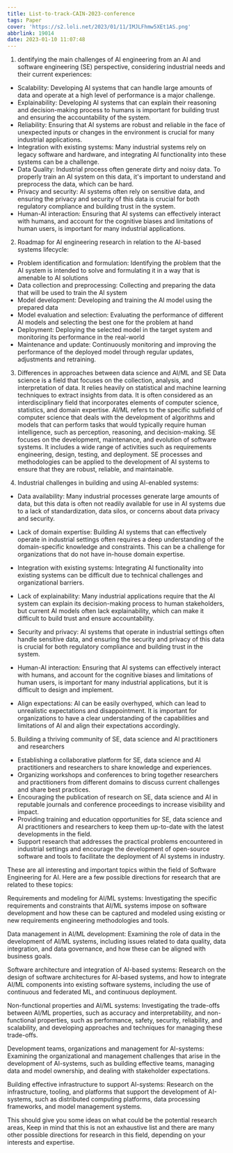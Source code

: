 ```yaml
---
title: List-to-track-CAIN-2023-conference
tags: Paper
cover: 'https://s2.loli.net/2023/01/11/IMJLFhmw5XEt1AS.png'
abbrlink: 19014
date: 2023-01-10 11:07:48
---
```


1.  dentifying the main challenges of AI engineering from an AI and software engineering (SE) perspective, considering industrial needs and their current experiences:

-   Scalability: Developing AI systems that can handle large amounts of data and operate at a high level of performance is a major challenge.
-   Explainability: Developing AI systems that can explain their reasoning and decision-making process to humans is important for building trust and ensuring the accountability of the system.
-   Reliability: Ensuring that AI systems are robust and reliable in the face of unexpected inputs or changes in the environment is crucial for many industrial applications.
-   Integration with existing systems: Many industrial systems rely on legacy software and hardware, and integrating AI functionality into these systems can be a challenge.
-   Data Quality: Industrial process often generate dirty and noisy data. To properly train an AI system on this data, it's important to understand and preprocess the data, which can be hard.
-   Privacy and security: AI systems often rely on sensitive data, and ensuring the privacy and security of this data is crucial for both regulatory compliance and building trust in the system.
-   Human-AI interaction: Ensuring that AI systems can effectively interact with humans, and account for the cognitive biases and limitations of human users, is important for many industrial applications.

2.  Roadmap for AI engineering research in relation to the AI-based systems lifecycle:

-   Problem identification and formulation: Identifying the problem that the AI system is intended to solve and formulating it in a way that is amenable to AI solutions
-   Data collection and preprocessing: Collecting and preparing the data that will be used to train the AI system
-   Model development: Developing and training the AI model using the prepared data
-   Model evaluation and selection: Evaluating the performance of different AI models and selecting the best one for the problem at hand
-   Deployment: Deploying the selected model in the target system and monitoring its performance in the real-world
-   Maintenance and update: Continuously monitoring and improving the performance of the deployed model through regular updates, adjustments and retraining.

3.  Differences in approaches between data science and AI/ML and SE Data science is a field that focuses on the collection, analysis, and interpretation of data. It relies heavily on statistical and machine learning techniques to extract insights from data. It is often considered as an interdisciplinary field that incorporates elements of computer science, statistics, and domain expertise. AI/ML refers to the specific subfield of computer science that deals with the development of algorithms and models that can perform tasks that would typically require human intelligence, such as perception, reasoning, and decision-making. SE focuses on the development, maintenance, and evolution of software systems. It includes a wide range of activities such as requirements engineering, design, testing, and deployment. SE processes and methodologies can be applied to the development of AI systems to ensure that they are robust, reliable, and maintainable.
    
4.  Industrial challenges in building and using AI-enabled systems:
    

-   Data availability: Many industrial processes generate large amounts of data, but this data is often not readily available for use in AI systems due to a lack of standardization, data silos, or concerns about data privacy and security.
-   Lack of domain expertise: Building AI systems that can effectively operate in industrial settings often requires a deep understanding of the domain-specific knowledge and constraints. This can be a challenge for organizations that do not have in-house domain expertise.
-   Integration with existing systems: Integrating AI functionality into existing systems can be difficult due to technical challenges and organizational barriers.
-   Lack of explainability: Many industrial applications require that the AI system can explain its decision-making process to human stakeholders, but current AI models often lack explainability, which can make it difficult to build trust and ensure accountability.

-   Security and privacy: AI systems that operate in industrial settings often handle sensitive data, and ensuring the security and privacy of this data is crucial for both regulatory compliance and building trust in the system.
-   Human-AI interaction: Ensuring that AI systems can effectively interact with humans, and account for the cognitive biases and limitations of human users, is important for many industrial applications, but it is difficult to design and implement.
-   Align expectations: AI can be easily overhyped, which can lead to unrealistic expectations and disappointment. It is important for organizations to have a clear understanding of the capabilities and limitations of AI and align their expectations accordingly.

5.  Building a thriving community of SE, data science and AI practitioners and researchers

-   Establishing a collaborative platform for SE, data science and AI practitioners and researchers to share knowledge and experiences.
-   Organizing workshops and conferences to bring together researchers and practitioners from different domains to discuss current challenges and share best practices.
-   Encouraging the publication of research on SE, data science and AI in reputable journals and conference proceedings to increase visibility and impact.
-   Providing training and education opportunities for SE, data science and AI practitioners and researchers to keep them up-to-date with the latest developments in the field.
-   Support research that addresses the practical problems encountered in industrial settings and encourage the development of open-source software and tools to facilitate the deployment of AI systems in industry.

These are all interesting and important topics within the field of Software Engineering for AI. Here are a few possible directions for research that are related to these topics:

Requirements and modeling for AI/ML systems: Investigating the specific requirements and constraints that AI/ML systems impose on software development and how these can be captured and modeled using existing or new requirements engineering methodologies and tools.

Data management in AI/ML development: Examining the role of data in the development of AI/ML systems, including issues related to data quality, data integration, and data governance, and how these can be aligned with business goals.

Software architecture and integration of AI-based systems: Research on the design of software architectures for AI-based systems, and how to integrate AI/ML components into existing software systems, including the use of continuous and federated ML, and continuous deployment.

Non-functional properties and AI/ML systems: Investigating the trade-offs between AI/ML properties, such as accuracy and interpretability, and non-functional properties, such as performance, safety, security, reliability, and scalability, and developing approaches and techniques for managing these trade-offs.

Development teams, organizations and management for AI-systems: Examining the organizational and management challenges that arise in the development of AI-systems, such as building effective teams, managing data and model ownership, and dealing with stakeholder expectations.

Building effective infrastructure to support AI-systems: Research on the infrastructure, tooling, and platforms that support the development of AI-systems, such as distributed computing platforms, data processing frameworks, and model management systems.

This should give you some ideas on what could be the potential research areas, Keep in mind that this is not an exhaustive list and there are many other possible directions for research in this field, depending on your interests and expertise.